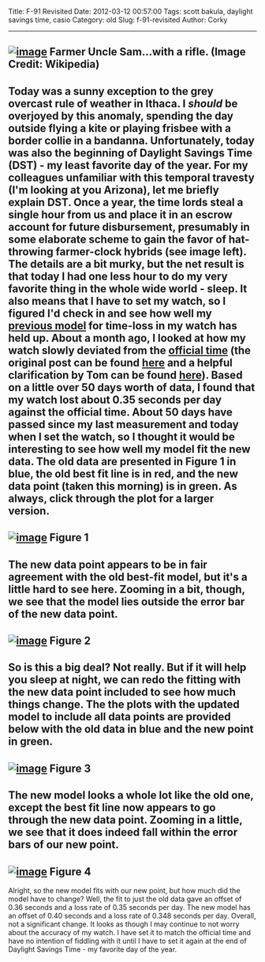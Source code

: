 Title: F-91 Revisited
Date: 2012-03-12 00:57:00
Tags: scott bakula, daylight savings time, casio
Category: old
Slug: f-91-revisited
Author: Corky


  -------------------------------------------------------------------------------------------------------------------------------------------------------------------------------------------------------
  [![image](http://3.bp.blogspot.com/-05FSvjIalzs/T11JuY0apyI/AAAAAAAAAVI/hHndDNPO5CE/s400/dst_sam.jpeg)](http://3.bp.blogspot.com/-05FSvjIalzs/T11JuY0apyI/AAAAAAAAAVI/hHndDNPO5CE/s1600/dst_sam.jpeg)
  Farmer Uncle Sam...with a rifle. (Image Credit: Wikipedia)
  -------------------------------------------------------------------------------------------------------------------------------------------------------------------------------------------------------

Today was a sunny exception to the grey overcast rule of weather in
Ithaca. I *should* be overjoyed by this anomaly, spending the day
outside flying a kite or playing frisbee with a border collie in a
bandanna. Unfortunately, today was also the beginning of Daylight
Savings Time (DST) - my least favorite day of the year. For my
colleagues unfamiliar with this temporal travesty (I'm looking at you
Arizona), let me briefly explain DST. Once a year, the time lords steal
a single hour from us and place it in an escrow account for future
disbursement, presumably in some elaborate scheme to gain the favor of
hat-throwing farmer-clock hybrids (see image left). The details are a
bit murky, but the net result is that today I had one less hour to do my
very favorite thing in the whole wide world - sleep. It also means that
I have to set my watch, so I figured I'd check in and see how well my
[previous
model](http://thevirtuosi.blogspot.com/2012/02/time-keeps-on-slippin.html)
for time-loss in my watch has held up. About a month ago, I looked at
how my watch slowly deviated from the [official
time](http://nist.time.gov/timezone.cgi?Eastern/d/-5/java) (the original
post can be found
[here](http://thevirtuosi.blogspot.com/2012/02/time-keeps-on-slippin.html)
and a helpful clarification by Tom can be found
[here](http://blogs.scienceforums.net/swansont/archives/11014)). Based
on a little over 50 days worth of data, I found that my watch lost about
0.35 seconds per day against the official time. About 50 days have
passed since my last measurement and today when I set the watch, so I
thought it would be interesting to see how well my model fit the new
data. The old data are presented in Figure 1 in blue, the old best fit
line is in red, and the new data point (taken this morning) is in green.
As always, click through the plot for a larger version.
  ---------------------------------------------------------------------------------------------------------------------------------------------------------------------------------------------------------------------
  [![image](http://4.bp.blogspot.com/-HqpuhvxXl8M/T1115Tz6lnI/AAAAAAAAAVQ/I1AUjQLXres/s400/dst_update_long.png)](http://4.bp.blogspot.com/-HqpuhvxXl8M/T1115Tz6lnI/AAAAAAAAAVQ/I1AUjQLXres/s1600/dst_update_long.png)
  Figure 1
  ---------------------------------------------------------------------------------------------------------------------------------------------------------------------------------------------------------------------

The new data point appears to be in fair agreement with the old best-fit
model, but it's a little hard to see here. Zooming in a bit, though, we
see that the model lies outside the error bar of the new data point.
  -----------------------------------------------------------------------------------------------------------------------------------------------------------------------------------------------------------------------
  [![image](http://4.bp.blogspot.com/-1euutOYSIrs/T1125Hi_XNI/AAAAAAAAAVY/tnWZ6N3mJJs/s400/dst_update_short.png)](http://4.bp.blogspot.com/-1euutOYSIrs/T1125Hi_XNI/AAAAAAAAAVY/tnWZ6N3mJJs/s1600/dst_update_short.png)
  Figure 2
  -----------------------------------------------------------------------------------------------------------------------------------------------------------------------------------------------------------------------

So is this a big deal? Not really. But if it will help you sleep at
night, we can redo the fitting with the new data point included to see
how much things change. The the plots with the updated model to include
all data points are provided below with the old data in blue and the new
point in green.
  ---------------------------------------------------------------------------------------------------------------------------------------------------------------------------------------------------------------------
  [![image](http://4.bp.blogspot.com/-oIeLFmzJgKI/T115TGf3laI/AAAAAAAAAVg/RHPJuP9UrKk/s400/dst_newfit_long.png)](http://4.bp.blogspot.com/-oIeLFmzJgKI/T115TGf3laI/AAAAAAAAAVg/RHPJuP9UrKk/s1600/dst_newfit_long.png)
  Figure 3
  ---------------------------------------------------------------------------------------------------------------------------------------------------------------------------------------------------------------------

The new model looks a whole lot like the old one, except the best fit
line now appears to go through the new data point. Zooming in a little,
we see that it does indeed fall within the error bars of our new point.
  -----------------------------------------------------------------------------------------------------------------------------------------------------------------------------------------------------------------------
  [![image](http://1.bp.blogspot.com/-EUf50O2-jjQ/T11514CpS_I/AAAAAAAAAVo/Ryt2v1LOeVk/s400/dst_newfit_short.png)](http://1.bp.blogspot.com/-EUf50O2-jjQ/T11514CpS_I/AAAAAAAAAVo/Ryt2v1LOeVk/s1600/dst_newfit_short.png)
  Figure 4
  -----------------------------------------------------------------------------------------------------------------------------------------------------------------------------------------------------------------------

Alright, so the new model fits with our new point, but how much did the
model have to change? Well, the fit to just the old data gave an offset
of 0.36 seconds and a loss rate of 0.35 seconds per day. The new model
has an offset of 0.40 seconds and a loss rate of 0.348 seconds per day.
Overall, not a significant change.
It looks as though I may continue to not worry about the accuracy of my
watch. I have set it to match the official time and have no intention of
fiddling with it until I have to set it again at the end of Daylight
Savings Time - my favorite day of the year.
